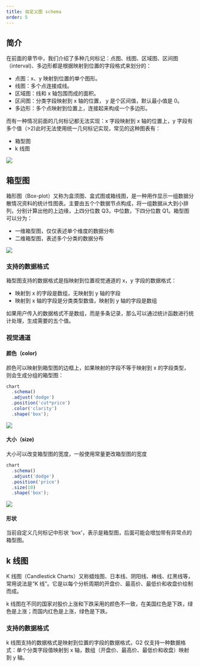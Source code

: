 ```yaml
---
title: 自定义图 schema
order: 5
---
```


## 简介

在前面的章节中，我们介绍了多种几何标记：点图、线图、区域图、区间图（interval)、多边形都是根据映射到位置的字段格式来划分的：

- 点图：x、y 映射到位置的单个图形。
- 线图：多个点连接成线。
- 区域图：线和 x 轴包围而成的面积。
- 区间图：分类字段映射到 x 轴的位置， y 是个区间值，默认最小值是 0。
- 多边形：多个点映射到位置上，连接起来构成一个多边形。

而有一种情况前面的几何标记都无法实现：x 字段映射到 x 轴的位置上，y 字段有多个值（>2)此时无法使用统一几何标记实现，常见的这种图表有：

- 箱型图
- k 线图

![](https://zos.alipayobjects.com/basement/skylark/0ad680ae14791872780536142d17cd/attach/4080/900/image.png#align=left&display=inline&height=251&originHeight=251&originWidth=945&status=done&style=none&width=945)

## 箱型图

箱形图（Box-plot）又称为盒须图、盒式图或箱线图，是一种用作显示一组数据分散情况资料的统计性图表。主要由五个个数据节点构成，将一组数据从大到小排列，分别计算出他的上边缘，上四分位数 Q3，中位数，下四分位数 Q1。箱型图可以分为：

- 一维箱型图，仅仅表述单个维度的数据分布
- 二维箱型图，表述多个分类的数据分布

![](https://zos.alipayobjects.com/basement/skylark/0ad6383d14791872949264824d7565/attach/4080/900/image.png#align=left&display=inline&height=245&originHeight=245&originWidth=880&status=done&style=none&width=880)

### 支持的数据格式

箱型图支持的数据格式是指映射到位置视觉通道的 x，y 字段的数据格式：

- 映射到 x 的字段是数组，无映射到 y 轴的字段
- 映射到 x 轴的字段是分类类型数值，映射到 y 轴的字段是数组

如果用户传入的数据格式不是数组，而是多条记录，那么可以通过统计函数进行统计处理，生成需要的五个值。

### 视觉通道

#### 颜色（color)

颜色可以映射到箱型图的边框上，如果映射的字段不等于映射到 x 的字段类型，则会生成分组的箱型图：

```javascript
chart
  .schema()
  .adjust('dodge')
  .position('cut*price')
  .color('clarity')
  .shape('box');
```

![](https://zos.alipayobjects.com/basement/skylark/0ad680ae14791873655806931d17d3/attach/4080/900/image.png#align=left&display=inline&height=461&originHeight=461&originWidth=946&status=done&style=none&width=946)

#### 大小（size)

大小可以改变箱型图的宽度，一般使用常量更改箱型图的宽度

```javascript
chart
  .schema()
  .adjust('dodge')
  .position('price')
  .size(10)
  .shape('box');
```

![](https://zos.alipayobjects.com/basement/skylark/0ad680ae14791873851254704d17c0/attach/4080/900/image.png#align=left&display=inline&height=351&originHeight=351&originWidth=892&status=done&style=none&width=892)

#### 形状

当前自定义几何标记中形状 'box'，表示是箱型图，后面可能会增加带有异常点的箱型图。

## k 线图

K 线图（Candlestick Charts）又称蜡烛图、日本线、阴阳线、棒线、红黑线等，常用说法是“K 线”。它是以每个分析周期的开盘价、最高价、最低价和收盘价绘制而成。

k 线图在不同的国家对股价上涨和下跌采用的颜色不一致，在美国红色是下跌，绿色是上涨；而国内红色是上涨，绿色是下跌。

### 支持的数据格式

k 线图支持的数据格式是映射到位置的字段的数据格式，G2 仅支持一种数据格式：单个分类字段值映射到 x 轴，数组（开盘价、最高价、最低价和收盘）映射到 y 轴。
